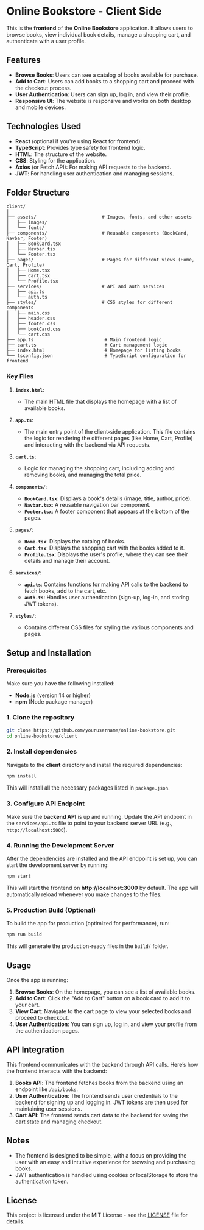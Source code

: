 # Online Bookstore - Client Side

This is the **frontend** of the **Online Bookstore** application. It allows users to browse books, view individual book details, manage a shopping cart, and authenticate with a user profile.

## Features

- **Browse Books**: Users can see a catalog of books available for purchase.
- **Add to Cart**: Users can add books to a shopping cart and proceed with the checkout process.
- **User Authentication**: Users can sign up, log in, and view their profile.
- **Responsive UI**: The website is responsive and works on both desktop and mobile devices.

## Technologies Used

- **React** (optional if you're using React for frontend)
- **TypeScript**: Provides type safety for frontend logic.
- **HTML**: The structure of the website.
- **CSS**: Styling for the application.
- **Axios** (or Fetch API): For making API requests to the backend.
- **JWT**: For handling user authentication and managing sessions.

## Folder Structure

```plaintext
client/
│
├── assets/                        # Images, fonts, and other assets
│   ├── images/
│   └── fonts/
├── components/                    # Reusable components (BookCard, Navbar, Footer)
│   ├── BookCard.tsx
│   ├── Navbar.tsx
│   └── Footer.tsx
├── pages/                         # Pages for different views (Home, Cart, Profile)
│   ├── Home.tsx
│   ├── Cart.tsx
│   └── Profile.tsx
├── services/                      # API and auth services
│   ├── api.ts
│   └── auth.ts
├── styles/                        # CSS styles for different components
│   ├── main.css
│   ├── header.css
│   ├── footer.css
│   ├── bookCard.css
│   └── cart.css
├── app.ts                          # Main frontend logic
├── cart.ts                         # Cart management logic
├── index.html                      # Homepage for listing books
└── tsconfig.json                   # TypeScript configuration for frontend
```

### **Key Files**

1. **`index.html`**:
   - The main HTML file that displays the homepage with a list of available books.

2. **`app.ts`**:
   - The main entry point of the client-side application. This file contains the logic for rendering the different pages (like Home, Cart, Profile) and interacting with the backend via API requests.

3. **`cart.ts`**:
   - Logic for managing the shopping cart, including adding and removing books, and managing the total price.

4. **`components/`**:
   - **`BookCard.tsx`**: Displays a book's details (image, title, author, price).
   - **`Navbar.tsx`**: A reusable navigation bar component.
   - **`Footer.tsx`**: A footer component that appears at the bottom of the pages.

5. **`pages/`**:
   - **`Home.tsx`**: Displays the catalog of books.
   - **`Cart.tsx`**: Displays the shopping cart with the books added to it.
   - **`Profile.tsx`**: Displays the user's profile, where they can see their details and manage their account.

6. **`services/`**:
   - **`api.ts`**: Contains functions for making API calls to the backend to fetch books, add to the cart, etc.
   - **`auth.ts`**: Handles user authentication (sign-up, log-in, and storing JWT tokens).

7. **`styles/`**:
   - Contains different CSS files for styling the various components and pages.

## Setup and Installation

### Prerequisites

Make sure you have the following installed:

- **Node.js** (version 14 or higher)
- **npm** (Node package manager)

### 1. Clone the repository

```bash
git clone https://github.com/yourusername/online-bookstore.git
cd online-bookstore/client
```

### 2. Install dependencies

Navigate to the **client** directory and install the required dependencies:

```bash
npm install
```

This will install all the necessary packages listed in `package.json`.

### 3. Configure API Endpoint

Make sure the **backend API** is up and running. Update the API endpoint in the `services/api.ts` file to point to your backend server URL (e.g., `http://localhost:5000`).

### 4. Running the Development Server

After the dependencies are installed and the API endpoint is set up, you can start the development server by running:

```bash
npm start
```

This will start the frontend on **http://localhost:3000** by default. The app will automatically reload whenever you make changes to the files.

### 5. Production Build (Optional)

To build the app for production (optimized for performance), run:

```bash
npm run build
```

This will generate the production-ready files in the `build/` folder.

## Usage

Once the app is running:

1. **Browse Books**: On the homepage, you can see a list of available books.
2. **Add to Cart**: Click the "Add to Cart" button on a book card to add it to your cart.
3. **View Cart**: Navigate to the cart page to view your selected books and proceed to checkout.
4. **User Authentication**: You can sign up, log in, and view your profile from the authentication pages.

## API Integration

This frontend communicates with the backend through API calls. Here’s how the frontend interacts with the backend:

1. **Books API**: The frontend fetches books from the backend using an endpoint like `/api/books`.
2. **User Authentication**: The frontend sends user credentials to the backend for signing up and logging in. JWT tokens are then used for maintaining user sessions.
3. **Cart API**: The frontend sends cart data to the backend for saving the cart state and managing checkout.

## Notes

- The frontend is designed to be simple, with a focus on providing the user with an easy and intuitive experience for browsing and purchasing books.
- JWT authentication is handled using cookies or localStorage to store the authentication token.
## License
This project is licensed under the MIT License - see the [LICENSE](LICENSE) file for details.

